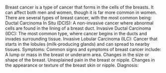 Breast cancer is a type of cancer that forms in the cells of the breasts. It can affect both men and women, though it is far more common in women.
There are several types of breast cancer, with the most common being:
Ductal Carcinoma In Situ (DCIS): A non-invasive cancer where abnormal cells are found in the lining of a breast duct.
Invasive Ductal Carcinoma (IDC): The most common type, where cancer begins in the ducts and invades surrounding tissue.
Invasive Lobular Carcinoma (ILC): Cancer that starts in the lobules (milk-producing glands) and can spread to nearby tissues.
Symptoms:
Common signs and symptoms of breast cancer include:
A lump or mass in the breast or underarm area.
Changes in the size or shape of the breast.
Unexplained pain in the breast or nipple.
Changes in the appearance or texture of the breast skin or nipple.
Diagnosis:
